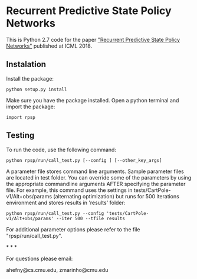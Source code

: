 # Recurrent Predictive State Policy Networks

This is Python 2.7 code for the paper <a href='https://arxiv.org/pdf/1803.01489.pdf'>"Recurrent Predictive State Policy Networks"</a> published at ICML 2018. 

## Instalation

<p> Install the package: </p>
<pre><code>python setup.py install</code></pre>

<p> Make sure you have the package installed.
 Open a python terminal and import the package: </p>
<pre><code>import rpsp</code></pre>


## Testing

<p> To run the code, use the following command: </p>

<pre><code>python rpsp/run/call_test.py [--config <parameter_file>] [--other_key_args]</code></pre>


<p> A parameter file stores command line arguments. Sample parameter files are located in test folder. 
You can override some of the parameters by using the appropriate commandline arguments AFTER specifying the parameter file. 
For example, this command uses the settings in tests/CartPole-v1/Alt+obs/params (alternating optimization) but runs for 500 iterations environment and stores results in 'results' folder:</p>
<pre><code>python rpsp/run/call_test.py --config 'tests/CartPole-v1/Alt+obs/params' --iter 500 --tfile results</code></pre>

<p>For additional parameter options please refer to the file "rpsp/run/call_test.py".</p>
* * *

<p> For questions please email:
<p> ahefny@cs.cmu.edu, zmarinho@cmu.edu</p>



